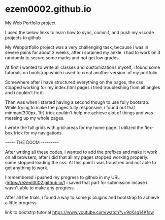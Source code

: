 # ezem0002.github.io
My Web Portfolio project

I used the below links to learn how to sync, commit, and push my vscode projects to github
<!-- https://help.github.com/en/github/importing-your-projects-to-github/adding-an-existing-project-to-github-using-the-command-line -->

My Webportfolio project was a very challenging task, because i was in severe pains for about 3 weeks, after i sprained my ankle. i had to work on it randomly to secure some marks and not get low grades.

At first i wanted to write all classes and customizations myself, i found some tutorials on bootstrap which i used to creat another version. of my portfolio

Somewhere after i have structured everything on the pages, the css stopped working for my index.html pages i tried troubleshing from all angles and i couldn't fix it. 

Than was when i started having a second though to use fully bootsrap. While trying to make the pages fully responsive, i found out that minmax(300px, 1fr) trick couldn't help me achieve alot of things and was messing up my whole pages.

I wrote the full grids with grid-areas for my home page.
I utilized the flex-box trick for my navigations.

----- THE DOOM ---------

After writing all these codes, i wanted to add the prefixes and make it work on all browsers, after i did that all my pages stopped working properly. some stopped loading the css. At this point i was fraustred and not able to get anything to work.

I remembered i pushed my progress to github in my URL (https://ezem0002.github.io/) i saved that part for submission incase i wasn't able to make any progress.


After all the trials, i found a way to some js plugins and bootstrap to achieve a little progress.

link to bootstrp tutorial
https://www.youtube.com/watch?v=9cKsq14Kfsw
